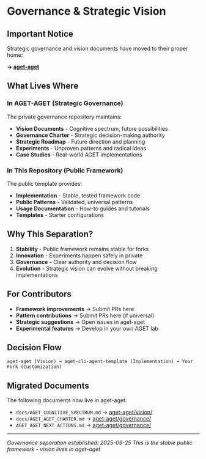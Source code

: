 # Governance & Strategic Vision

## Important Notice
Strategic governance and vision documents have moved to their proper home:

**→ [aget-aget](https://github.com/gmelli/aget-aget)**

## What Lives Where

### In AGET-AGET (Strategic Governance)
The private governance repository maintains:
- **Vision Documents** - Cognitive spectrum, future possibilities
- **Governance Charter** - Strategic decision-making authority
- **Strategic Roadmap** - Future direction and planning
- **Experiments** - Unproven patterns and radical ideas
- **Case Studies** - Real-world AGET implementations

### In This Repository (Public Framework)
The public template provides:
- **Implementation** - Stable, tested framework code
- **Public Patterns** - Validated, universal patterns
- **Usage Documentation** - How-to guides and tutorials
- **Templates** - Starter configurations

## Why This Separation?

1. **Stability** - Public framework remains stable for forks
2. **Innovation** - Experiments happen safely in private
3. **Governance** - Clear authority and decision flow
4. **Evolution** - Strategic vision can evolve without breaking implementations

## For Contributors

- **Framework improvements** → Submit PRs here
- **Pattern contributions** → Submit PRs here (if universal)
- **Strategic suggestions** → Open issues in aget-aget
- **Experimental features** → Develop in your own AGET lab

## Decision Flow
```
aget-aget (Vision) → aget-cli-agent-template (Implementation) → Your Fork (Customization)
```

## Migrated Documents
The following documents now live in aget-aget:
- `docs/AGET_COGNITIVE_SPECTRUM.md` → [aget-aget/vision/](https://github.com/gmelli/aget-aget/tree/main/vision)
- `docs/AGET_AGET_CHARTER.md` → [aget-aget/governance/](https://github.com/gmelli/aget-aget/tree/main/governance)
- `AGET_AGET_NEXT_ACTIONS.md` → [aget-aget/governance/](https://github.com/gmelli/aget-aget/tree/main/governance)

---
*Governance separation established: 2025-09-25*
*This is the stable public framework - vision lives in aget-aget*